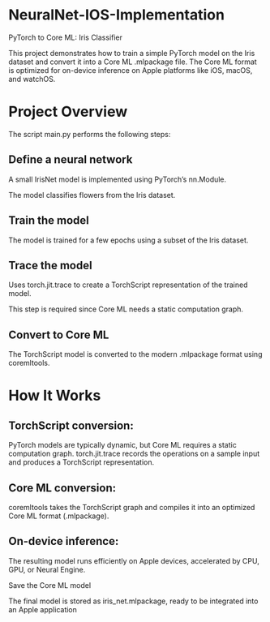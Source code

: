 # NeuralNet-IOS-Implementation
PyTorch to Core ML: Iris Classifier

This project demonstrates how to train a simple PyTorch model on the Iris dataset and convert it into a Core ML .mlpackage file.
The Core ML format is optimized for on-device inference on Apple platforms like iOS, macOS, and watchOS.

# Project Overview

The script main.py performs the following steps:

## Define a neural network

A small IrisNet model is implemented using PyTorch’s nn.Module.

The model classifies flowers from the Iris dataset.

## Train the model

The model is trained for a few epochs using a subset of the Iris dataset.

## Trace the model

Uses torch.jit.trace to create a TorchScript representation of the trained model.

This step is required since Core ML needs a static computation graph.

## Convert to Core ML

The TorchScript model is converted to the modern .mlpackage format using coremltools.

# How It Works

## TorchScript conversion:
PyTorch models are typically dynamic, but Core ML requires a static computation graph.
torch.jit.trace records the operations on a sample input and produces a TorchScript representation.

## Core ML conversion:
coremltools takes the TorchScript graph and compiles it into an optimized Core ML format (.mlpackage).

## On-device inference:
The resulting model runs efficiently on Apple devices, accelerated by CPU, GPU, or Neural Engine.

Save the Core ML model

The final model is stored as iris_net.mlpackage, ready to be integrated into an Apple application
